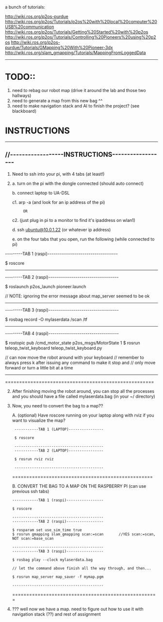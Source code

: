 a bunch of tutorials:

http://wiki.ros.org/p2os-purdue
http://wiki.ros.org/p2os/Tutorials/p2os%20with%20local%20computer%20USB%20communication
http://wiki.ros.org/p2os/Tutorials/Getting%20Started%20with%20p2os
http://wiki.ros.org/p2os/Tutorials/Controlling%20Pioneers%20using%20p2os
http://wiki.ros.org/p2os-purdue/Tutorials/GMapping%20With%20Pioneer-3dx
http://wiki.ros.org/slam_gmapping/Tutorials/MappingFromLoggedData

-------------------------------------------------
# TODO::

1. need to rebag our robot map (drive it around the lab and those two hallways)
2. need to generate a map from this new bag ^^
3. need to make navigation stack and AI to finish the project? (see blackboard)


# INSTRUCTIONS
-------------------------------------------------
//------------------INSTRUCTIONS------------------
------------------------------------------------

1. Need to ssh into your pi, with 4 tabs (at least!)
2. 
    a. turn on the pi with the dongle connected (should auto connect)

    b. connect laptop to UA-DSL

    c1. arp -a (and look for an ip address of the pi)

            OR

    c2. (just plug in pi to a monitor to find it's ipaddress on wlan1)

    d. ssh ubuntu@10.0.1.22     (or whatever ip address)
    
    e. on the four tabs that you open, run the following (while connected to pi)

---------TAB 1 (raspi)------------------------------------

$ roscore

--------------------------------------------------
---------TAB 2 (raspi)------------------------------------

$ roslaunch p2os_launch pioneer.launch

// NOTE: ignoring the error message about map_server seemed to be ok

--------------------------------------------------
---------TAB 3 (raspi)------------------------------------

$ rosbag record -O mylaserdata /scan /tf

--------------------------------------------------
---------TAB 4 (raspi)------------------------------------

$ rostopic pub /cmd_motor_state p2os_msgs/MotorState 1
$ rosrun teleop_twist_keyboard teleop_twist_keyboard.py

// can now move the robot around with your keyboard
// remember to always press k after issuing any command to make it stop and
//   only move forward or turn a little bit at a time

--------------------------------------------------
=====================================================

2. After finishing moving the robot around, you can stop all the processes and you should have a 
    file called mylaserdata.bag (in your ~/ directory)
    
3. Now, you need to convert the bag to a map??

    A. (optional) Have roscore running on your laptop along with rviz if you want to visualize the map?
        
        -----------TAB 1 (LAPTOP)----------------
        
        $ roscore
        
        -----------------------------------------
        -----------TAB 2 (LAPTOP)----------------
        
        $ rosrun rviz rviz
        
        -----------------------------------------
   ==================================================
        
   B. CONVERT THE BAG TO A MAP ON THE RASPBERRY PI (can use previous ssh tabs)
   
       ------------TAB 1 (raspi)-----------------
       
       $ roscore
       
       ------------------------------------------
       ------------TAB 2 (raspi)-----------------
       
       $ rosparam set use_sim_time true
       $ rosrun gmapping slam_gmapping scan:=scan       //YES scan:=scan, NOT scan:=base_scan
       
       ------------------------------------------
       ------------TAB 3 (raspi)-----------------
       
       $ rosbag play --clock mylaserdata.bag
       
       // let the command above finish all the way through, and then...
       
       $ rosrun map_server map_saver -f mymap.pgm
       
       ------------------------------------------
       
   ====================================================
   
4. ??? well now we have a map. need to figure out how to use it with navigation stack (??) and rest of assignment
